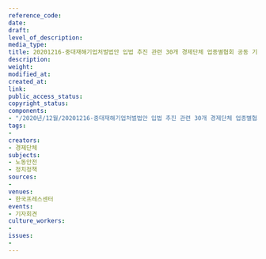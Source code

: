 ```yaml
---
reference_code: 
date: 
draft: 
level_of_description: 
media_type: 
title: 20201216-중대재해기업처벌법안 입법 추진 관련 30개 경제단체 업종별협회 공동 기자회견
description: 
weight: 
modified_at: 
created_at: 
link: 
public_access_status: 
copyright_status: 
components:
- "/2020년/12월/20201216-중대재해기업처벌법안 입법 추진 관련 30개 경제단체 업종별협회 공동 기자회견/_PIG5230.JPG"
tags:
- 
creators:
- 경제단체
subjects:
- 노동안전
- 정치정책
sources:
- 
venues:
- 한국프레스센터
events:
- 기자회견
culture_workers:
- 
issues:
- 
---
```

